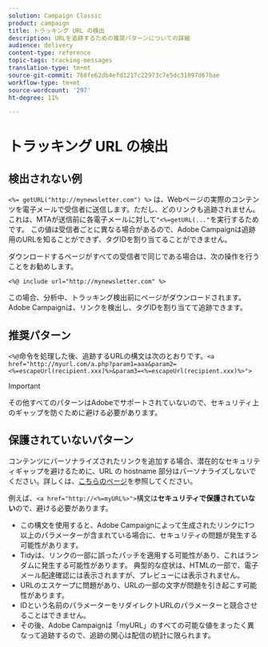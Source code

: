 ```yaml
---
solution: Campaign Classic
product: campaign
title: トラッキング URL の検出
description: URLを追跡するための推奨パターンについての詳細
audience: delivery
content-type: reference
topic-tags: tracking-messages
translation-type: tm+mt
source-git-commit: 768fe62db4efd1217c22973c7e5dc31097d67bae
workflow-type: tm+mt
source-wordcount: '297'
ht-degree: 11%

---
```



# トラッキング URL の検出

## 検出されない例

`<%= getURL("http://mynewsletter.com") %>` は、Webページの実際のコンテンツを電子メールで受信者に送信します。ただし、どのリンクも追跡されません。 これは、MTAが送信前に各電子メールに対して`"<%=getURL(..."`を実行するためです。 この値は受信者ごとに異なる場合があるので、Adobe Campaignは追跡用のURLを知ることができず、タグIDを割り当てることができません。

ダウンロードするページがすべての受信者で同じである場合は、次の操作を行うことをお勧めします。

`<%@ include url="http://mynewsletter.com" %>`

この場合、分析中、トラッキング検出前にページがダウンロードされます。 Adobe Campaignは、リンクを検出し、タグIDを割り当てて追跡できます。

## 推奨パターン

`<%@`命令を処理した後、追跡するURLの構文は次のとおりです。`<a href="http://myurl.com/a.php?param1=aaa&param2=<%=escapeUrl(recipient.xxx)%>&param3=<%=escapeUrl(recipient.xxx)%>">`

>[!IMPORTANT]
>
>その他すべてのパターンはAdobeでサポートされていないので、セキュリティ上のギャップを防ぐために避ける必要があります。

## 保護されていないパターン

コンテンツにパーソナライズされたリンクを追加する場合、潜在的なセキュリティギャップを避けるために、URL の hostname 部分はパーソナライズしないでください。詳しくは、[こちらのページ](../../installation/using/privacy.md#url-personalization)を参照してください。

例えば、`<a href="http://<%=myURL%>">`構文は&#x200B;**セキュリティで保護されていない**&#x200B;ので、避ける必要があります。

* この構文を使用すると、Adobe Campaignによって生成されたリンクに1つ以上のパラメーターが含まれている場合に、セキュリティの問題が発生する可能性があります。
* Tidyは、リンクの一部に誤ったパッチを適用する可能性があり、これはランダムに発生する可能性があります。 典型的な症状は、HTMLの一部で、電子メール配達確認には表示されますが、プレビューには表示されません。
* URLのエスケープに問題があり、URLの一部の文字が問題を引き起こす可能性があります。
* IDという名前のパラメーターをリダイレクトURLのパラメーターと競合させることはできません。
* その後、Adobe Campaignは「myURL」のすべての可能な値をまったく異なって追跡するので、追跡の関心は配信の統計に限られます。
